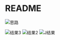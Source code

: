 # README

![思路](https://github.com/jinxinn/README/assets/164025727/2c7d3743-e7b7-4861-bd97-ca4ea055aa63)


![结果3](https://github.com/jinxinn/README/assets/164025727/629177fa-0fe1-402b-81b6-e25a8c1e7797)
![结果2](https://github.com/jinxinn/README/assets/164025727/b338e75f-848c-40bc-91f5-303325394d03)
![J结果](https://github.com/jinxinn/README/assets/164025727/4abfb52b-1082-4597-9c27-6d799a2fb8d5)
